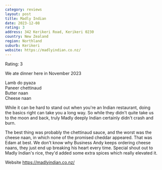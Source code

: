 ```yaml
---
category: reviews
layout: post
title: Madly Indian
date: 2023-12-08
rating: 3
address: 342 Kerikeri Road, Kerikeri 0230
country: New Zealand
region: Northland
suburb: Kerikeri
website: https://madlyindian.co.nz/
---
```

Rating: 3

We ate dinner here in November 2023

Lamb do pyaza  
Paneer chettinaud  
Butter naan  
Cheese naan  

While it can be hard to stand out when you're an Indian restaurant, doing the basics right can take you a long way. So while they didn't quite take us to the moon and back, truly Madly deeply Indian certainly didn't crash and burn. 

The best thing was probably the chettinaud sauce, and the worst was  the cheese naan, in which none of the promised cheddar appeared. That was Edam at best. We don't know why Business Andy keeps ordering cheese naans, they just end up breaking his heart every time.  Special shout out to Madly Indian's rice, they'd added some extra spices which really elevated it. 

Website https://madlyindian.co.nz/
